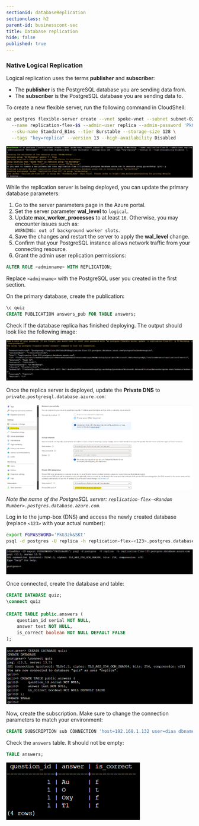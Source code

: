```yaml
---
sectionid: databaseReplication
sectionclass: h2
parent-id: businesscont-sec
title: Database replication
hide: false
published: true
---
```


### Native Logical Replication

Logical replication uses the terms **publisher** and **subscriber**:
- The **publisher** is the PostgreSQL database you are sending data from.
- The **subscriber** is the PostgreSQL database you are sending data to.

To create a new flexible server, run the following command in CloudShell:

```sh
az postgres flexible-server create --vnet spoke-vnet --subnet subnet-02 --resource-group PG-Workshop \
  --name replication-flex-$$ --admin-user replica --admin-password 'PkG3zk&SKt' \
  --sku-name Standard_B1ms --tier Burstable --storage-size 128 \
  --tags "key=replica" --version 13 --high-availability Disabled
```

![Azure Replication](media/CreateReplica.png)

While the replication server is being deployed, you can update the primary database parameters:

1. Go to the server parameters page in the Azure portal.
2. Set the server parameter **wal_level** to `logical`.
3. Update **max_worker_processes** to at least `16`. Otherwise, you may encounter issues such as:  
   `WARNING: out of background worker slots`.
4. Save the changes and restart the server to apply the **wal_level** change.
5. Confirm that your PostgreSQL instance allows network traffic from your connecting resource.
6. Grant the admin user replication permissions:

```SQL
ALTER ROLE <adminname> WITH REPLICATION;
```
Replace `<adminname>` with the PostgreSQL user you created in the first section.

On the primary database, create the publication:

```SQL
\c quiz
CREATE PUBLICATION answers_pub FOR TABLE answers;
```

Check if the database replica has finished deploying. The output should look like the following image:

![Azure Replication Output](media/CreateReplica-output.png)

Once the replica server is deployed, update the **Private DNS** to `private.postgresql.database.azure.com`:

![Azure Replication Output](media/pg-networking-dns.png)

*Note the name of the PostgreSQL server: `replication-flex-<Random Number>.postgres.database.azure.com`.*

Log in to the jump-box (DNS) and access the newly created database (replace `<123>` with your actual number):

```sh
export PGPASSWORD='PkG3zk&SKt'
psql -d postgres -U replica -h replication-flex-<123>.postgres.database.azure.com
```

![Azure replica](media/access-replica-DB.png)

Once connected, create the database and table:

```SQL
CREATE DATABASE quiz;
\connect quiz

CREATE TABLE public.answers (
    question_id serial NOT NULL,
    answer text NOT NULL,
    is_correct boolean NOT NULL DEFAULT FALSE
);
```

![Azure backup](media/CreateDDLreplica.png)

Now, create the subscription. Make sure to change the connection parameters to match your environment:

```SQL
CREATE SUBSCRIPTION sub CONNECTION 'host=192.168.1.132 user=diaa dbname=quiz password=@n6DnfN&P' PUBLICATION answers_pub;
```

Check the `answers` table. It should not be empty:

```SQL
TABLE answers;
```

![Azure backup](media/replica-answers.png)